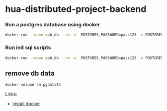 # hua-distributed-project-backend

### Run a postgres database using docker

```bash
docker run --name spb_db --rm -e  POSTGRES_PASSWORD=pass123 -e POSTGRES_DB=taxdeclaration --net=host -v pgdata14:/var/lib/postgresql/data  -d postgres:14
```

### Run init sql scripts
```bash
docker run --name spb_db --rm -e  POSTGRES_PASSWORD=pass123 -e POSTGRES_DB=taxdeclaration --net=host -v "$(pwd)"/assets/db:/docker-entrypoint-initdb.d -v pgdata14:/var/lib/postgresql/data -d postgres:14
```

## remove db data
```bash
docker volume rm pgdata14
```



Links:
* [install docker](https://tinyurl.com/2m3bhahn)
